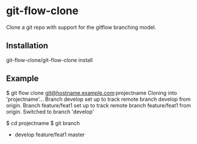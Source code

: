 # git-flow-clone

Clone a git repo with support for the gitflow branching model.

## Installation

git-flow-clone/git-flow-clone install

## Example

  $ git flow clone git@hostname.example.com:projectname
  Cloning into 'projectname'...
  Branch develop set up to track remote branch develop from origin.
  Branch feature/feat1 set up to track remote branch
  feature/feat1 from origin.
  Switched to branch 'develop'

  $ cd projectname
  $ git branch
  * develop
    feature/feat1
    master

